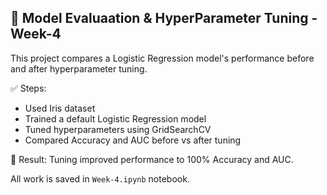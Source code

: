 ## 🧪 Model Evaluaation & HyperParameter Tuning - Week-4

This project compares a Logistic Regression model's performance before and after hyperparameter tuning.

✅ Steps:
- Used Iris dataset
- Trained a default Logistic Regression model
- Tuned hyperparameters using GridSearchCV
- Compared Accuracy and AUC before vs after tuning

🎯 Result: Tuning improved performance to 100% Accuracy and AUC.

All work is saved in `Week-4.ipynb` notebook.
